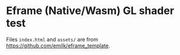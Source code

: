 # Eframe (Native/Wasm) GL shader test

Files `index.html` and `assets/` are from https://github.com/emilk/eframe_template.
